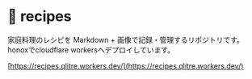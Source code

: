 # 🍳 recipes
家庭料理のレシピを Markdown + 画像で記録・管理するリポジトリです。
honoxでcloudflare workersへデプロイしています。

[https://recipes.qlitre.workers.dev/](https://recipes.qlitre.workers.dev/)